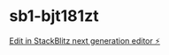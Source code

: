 # sb1-bjt181zt

[Edit in StackBlitz next generation editor ⚡️](https://stackblitz.com/~/github.com/Harsimran-7765/sb1-bjt181zt)